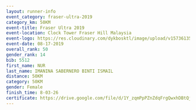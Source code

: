 ```yaml
---
layout: runner-info 
event_category: fraser-ultra-2019 
category_km: 50KM 
event-title: Fraser Ultra 2019 
event-location: Clock Tower Fraser Hill Malaysia 
event-logo: https://res.cloudinary.com/dykbosktl/image/upload/v1573613535/Logo/logo_mfst7w.jpg
event-date: 08-17-2019 
overall_rank: 50
gender_rank: 14
bib: 5512
first_name: NUR
last_name: IMANINA SABERNERO BINTI ISMAIL
distance: 50KM
category: 50KM
gender: Female
finish_time: 8-03-26
certificate: https://drive.google.com/file/d/1Y_zqmPpPZnZdqFrgQwxhDBtQjSlfeSNZ/view?usp=sharing
---
```

